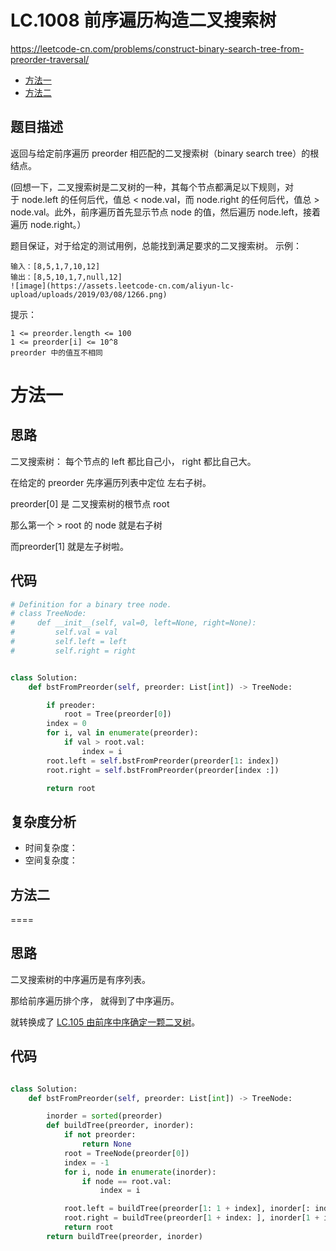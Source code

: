 LC.1008 前序遍历构造二叉搜索树
====
https://leetcode-cn.com/problems/construct-binary-search-tree-from-preorder-traversal/

- [方法一]()
- [方法二]()

## 题目描述
返回与给定前序遍历 preorder 相匹配的二叉搜索树（binary search tree）的根结点。

(回想一下，二叉搜索树是二叉树的一种，其每个节点都满足以下规则，对于 node.left 的任何后代，值总 < node.val，而 node.right 的任何后代，值总 > node.val。此外，前序遍历首先显示节点 node 的值，然后遍历 node.left，接着遍历 node.right。）

题目保证，对于给定的测试用例，总能找到满足要求的二叉搜索树。
示例：
```
输入：[8,5,1,7,10,12]
输出：[8,5,10,1,7,null,12]
![image](https://assets.leetcode-cn.com/aliyun-lc-upload/uploads/2019/03/08/1266.png)
```
提示：
```
1 <= preorder.length <= 100
1 <= preorder[i] <= 10^8
preorder 中的值互不相同
```
方法一
====
## 思路

二叉搜索树： 每个节点的 left 都比自己小， right 都比自己大。

在给定的 preorder 先序遍历列表中定位 左右子树。

preorder[0] 是 二叉搜索树的根节点 root

那么第一个 > root 的 node 就是右子树

而preorder[1] 就是左子树啦。

## 代码
```python
# Definition for a binary tree node.
# class TreeNode:
#     def __init__(self, val=0, left=None, right=None):
#         self.val = val
#         self.left = left
#         self.right = right


class Solution:
    def bstFromPreorder(self, preorder: List[int]) -> TreeNode:

        if preoder:
            root = Tree(preorder[0])
        index = 0
        for i, val in enumerate(preorder):
            if val > root.val:
                index = i
        root.left = self.bstFromPreorder(preorder[1: index])
        root.right = self.bstFromPreorder(preorder[index :])

        return root

```

## 复杂度分析
- 时间复杂度：
- 空间复杂度： 

## 方法二
====
## 思路

二叉搜索树的中序遍历是有序列表。

那给前序遍历排个序， 就得到了中序遍历。

就转换成了 [LC.105 由前序中序确定一颗二叉树](https://github.com/PearlCoastal/Leetcode_GitOn/blob/master/Binary%20Tree/105.md)。

## 代码
```python

class Solution:
    def bstFromPreorder(self, preorder: List[int]) -> TreeNode:

        inorder = sorted(preorder)
        def buildTree(preorder, inorder):
            if not preorder:
                return None
            root = TreeNode(preorder[0])
            index = -1
            for i, node in enumerate(inorder):
                if node == root.val:
                    index = i

            root.left = buildTree(preorder[1: 1 + index], inorder[: index])
            root.right = buildTree(preorder[1 + index: ], inorder[1 + index: ])
            return root
        return buildTree(preorder, inorder)
```
